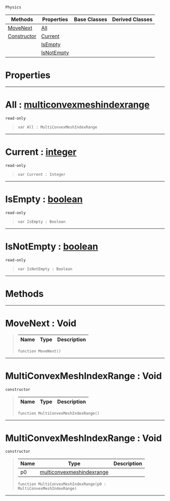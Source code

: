  `Physics`

|Methods|Properties|Base Classes|Derived Classes|
|---|---|---|---|
|[ MoveNext](https://github.com/ZilchEngine/ZilchDocs/blob/master/code_reference/class_reference/multiconvexmeshindexrange.markdown#movenext-void)|[ All](https://github.com/ZilchEngine/ZilchDocs/blob/master/code_reference/class_reference/multiconvexmeshindexrange.markdown#all-zero-engine-document)| | |
|[ Constructor](https://github.com/ZilchEngine/ZilchDocs/blob/master/code_reference/class_reference/multiconvexmeshindexrange.markdown#multiconvexmeshindexrang)|[ Current](https://github.com/ZilchEngine/ZilchDocs/blob/master/code_reference/class_reference/multiconvexmeshindexrange.markdown#current-zero-engine-docu)| | |
| |[ IsEmpty](https://github.com/ZilchEngine/ZilchDocs/blob/master/code_reference/class_reference/multiconvexmeshindexrange.markdown#isempty-zero-engine-docu)| | |
| |[ IsNotEmpty](https://github.com/ZilchEngine/ZilchDocs/blob/master/code_reference/class_reference/multiconvexmeshindexrange.markdown#isnotempty-zero-engine-d)| | |


 #  Properties


---  
 #  All : [multiconvexmeshindexrange](https://github.com/ZilchEngine/ZilchDocs/blob/master/code_reference/class_reference/multiconvexmeshindexrange.markdown)

 `read-only`

> 
> ``` lang=cpp, name=Nada
> var All : MultiConvexMeshIndexRange


---  
 #  Current : [integer](https://github.com/ZilchEngine/ZilchDocs/blob/master/code_reference/nada_base_types/integer.markdown)

 `read-only`

> 
> ``` lang=cpp, name=Nada
> var Current : Integer


---  
 #  IsEmpty : [boolean](https://github.com/ZilchEngine/ZilchDocs/blob/master/code_reference/nada_base_types/boolean.markdown)

 `read-only`

> 
> ``` lang=cpp, name=Nada
> var IsEmpty : Boolean


---  
 #  IsNotEmpty : [boolean](https://github.com/ZilchEngine/ZilchDocs/blob/master/code_reference/nada_base_types/boolean.markdown)

 `read-only`

> 
> ``` lang=cpp, name=Nada
> var IsNotEmpty : Boolean


---  
 #  Methods


---  
 #  MoveNext : Void

> 
> |Name|Type|Description|
> |---|---|---|
> ``` lang=cpp, name=Nada
> function MoveNext()
> ``` 


---  
 #  MultiConvexMeshIndexRange : Void

 `constructor`

> 
> |Name|Type|Description|
> |---|---|---|
> ``` lang=cpp, name=Nada
> function MultiConvexMeshIndexRange()
> ``` 


---  
 #  MultiConvexMeshIndexRange : Void

 `constructor`

> 
> |Name|Type|Description|
> |---|---|---|
> |p0|[multiconvexmeshindexrange](https://github.com/ZilchEngine/ZilchDocs/blob/master/code_reference/class_reference/multiconvexmeshindexrange.markdown)| |
> ``` lang=cpp, name=Nada
> function MultiConvexMeshIndexRange(p0 : MultiConvexMeshIndexRange)
> ``` 


---  
 

 